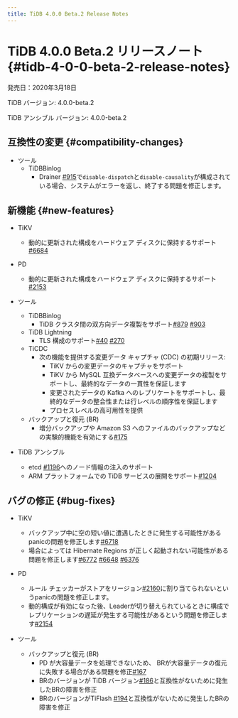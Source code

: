 ```yaml
---
title: TiDB 4.0.0 Beta.2 Release Notes
---
```


# TiDB 4.0.0 Beta.2 リリースノート {#tidb-4-0-0-beta-2-release-notes}

発売日：2020年3月18日

TiDB バージョン: 4.0.0-beta.2

TiDB アンシブル バージョン: 4.0.0-beta.2

## 互換性の変更 {#compatibility-changes}

-   ツール
    -   TiDBBinlog
        -   Drainer [#915](https://github.com/pingcap/tidb-binlog/pull/915)で`disable-dispatch`と`disable-causality`が構成されている場合、システムがエラーを返し、終了する問題を修正します。

## 新機能 {#new-features}

-   TiKV
    -   動的に更新された構成をハードウェア ディスクに保持するサポート[#6684](https://github.com/tikv/tikv/pull/6684)

-   PD
    -   動的に更新された構成をハードウェア ディスクに保持するサポート[#2153](https://github.com/pingcap/pd/pull/2153)

-   ツール
    -   TiDBBinlog
        -   TiDB クラスタ間の双方向データ複製をサポート[#879](https://github.com/pingcap/tidb-binlog/pull/879) [#903](https://github.com/pingcap/tidb-binlog/pull/903)
    -   TiDB Lightning
        -   TLS 構成のサポート[#40](https://github.com/tikv/importer/pull/40) [#270](https://github.com/pingcap/tidb-lightning/pull/270)
    -   TiCDC
        -   次の機能を提供する変更データ キャプチャ (CDC) の初期リリース:
            -   TiKV からの変更データのキャプチャをサポート
            -   TiKV から MySQL 互換データベースへの変更データの複製をサポートし、最終的なデータの一貫性を保証します
            -   変更されたデータの Kafka へのレプリケートをサポートし、最終的なデータの整合性または行レベルの順序性を保証します
            -   プロセスレベルの高可用性を提供
    -   バックアップと復元 (BR)
        -   増分バックアップや Amazon S3 へのファイルのバックアップなどの実験的機能を有効にする[#175](https://github.com/pingcap/br/pull/175)

-   TiDB アンシブル
    -   etcd [#1196](https://github.com/pingcap/tidb-ansible/pull/1196)へのノード情報の注入のサポート
    -   ARM プラットフォームでの TiDB サービスの展開をサポート[#1204](https://github.com/pingcap/tidb-ansible/pull/1204)

## バグの修正 {#bug-fixes}

-   TiKV
    -   バックアップ中に空の短い値に遭遇したときに発生する可能性があるpanicの問題を修正します[#6718](https://github.com/tikv/tikv/pull/6718)
    -   場合によっては Hibernate Regions が正しく起動されない可能性がある問題を修正します[#6772](https://github.com/tikv/tikv/pull/6672) [#6648](https://github.com/tikv/tikv/pull/6648) [#6376](https://github.com/tikv/tikv/pull/6736)

-   PD
    -   ルール チェッカーがストアをリージョン[#2160](https://github.com/pingcap/pd/pull/2160)に割り当てられないというpanicの問題を修正します。
    -   動的構成が有効になった後、Leaderが切り替えられているときに構成でレプリケーションの遅延が発生する可能性があるという問題を修正します[#2154](https://github.com/pingcap/pd/pull/2154)

-   ツール
    -   バックアップと復元 (BR)
        -   PD が大容量データを処理できないため、 BRが大容量データの復元に失敗する場合がある問題を修正[#167](https://github.com/pingcap/br/pull/167)
        -   BRのバージョンが TiDB バージョン[#186](https://github.com/pingcap/br/pull/186)と互換性がないために発生したBRの障害を修正
        -   BRのバージョンがTiFlash [#194](https://github.com/pingcap/br/pull/194)と互換性がないために発生したBRの障害を修正
